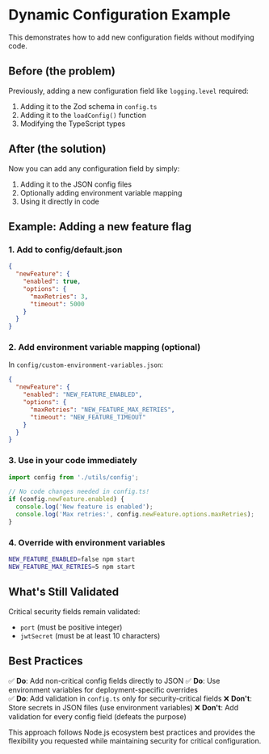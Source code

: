# Dynamic Configuration Example

This demonstrates how to add new configuration fields without modifying code.

## Before (the problem)

Previously, adding a new configuration field like `logging.level` required:

1. Adding it to the Zod schema in `config.ts`
2. Adding it to the `loadConfig()` function
3. Modifying the TypeScript types

## After (the solution)

Now you can add any configuration field by simply:

1. Adding it to the JSON config files
2. Optionally adding environment variable mapping
3. Using it directly in code

## Example: Adding a new feature flag

### 1. Add to config/default.json

```json
{
  "newFeature": {
    "enabled": true,
    "options": {
      "maxRetries": 3,
      "timeout": 5000
    }
  }
}
```

### 2. Add environment variable mapping (optional)

In `config/custom-environment-variables.json`:

```json
{
  "newFeature": {
    "enabled": "NEW_FEATURE_ENABLED",
    "options": {
      "maxRetries": "NEW_FEATURE_MAX_RETRIES",
      "timeout": "NEW_FEATURE_TIMEOUT"
    }
  }
}
```

### 3. Use in your code immediately

```typescript
import config from './utils/config';

// No code changes needed in config.ts!
if (config.newFeature.enabled) {
  console.log('New feature is enabled');
  console.log('Max retries:', config.newFeature.options.maxRetries);
}
```

### 4. Override with environment variables

```bash
NEW_FEATURE_ENABLED=false npm start
NEW_FEATURE_MAX_RETRIES=5 npm start
```

## What's Still Validated

Critical security fields remain validated:

- `port` (must be positive integer)
- `jwtSecret` (must be at least 10 characters)

## Best Practices

✅ **Do**: Add non-critical config fields directly to JSON
✅ **Do**: Use environment variables for deployment-specific overrides  
✅ **Do**: Add validation in `config.ts` only for security-critical fields
❌ **Don't**: Store secrets in JSON files (use environment variables)
❌ **Don't**: Add validation for every config field (defeats the purpose)

This approach follows Node.js ecosystem best practices and provides the flexibility you requested while maintaining security for critical configuration.
